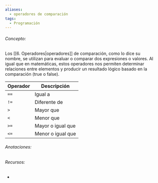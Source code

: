 ```yaml
---
aliases:
  - operadores de comparación
tags:
  - Programación
---
```

###### Concepto:

Los [[6. Operadores|operadores]] de comparación, como lo dice su nombre, se utilizan para evaluar o comparar dos expresiones o valores. Al igual que en matemáticas, estos operadores nos permiten determinar relaciones entre elementos y producir un resultado lógico basado en la comparación (true o false).

| Operador | Descripción       |
| -------- | ----------------- |
| `==`     | Igual a           |
| `!=`     | Diferente de      |
| `>`      | Mayor que         |
| `<`      | Menor que         |
| `>=`     | Mayor o igual que |
| `<=`     | Menor o igual que |

###### Anotaciones:

> 

###### Recursos:

- 